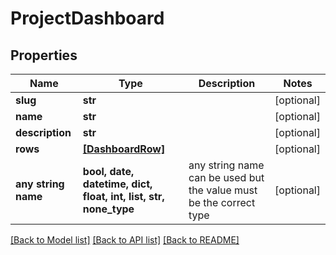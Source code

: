 # ProjectDashboard


## Properties
Name | Type | Description | Notes
------------ | ------------- | ------------- | -------------
**slug** | **str** |  | [optional] 
**name** | **str** |  | [optional] 
**description** | **str** |  | [optional] 
**rows** | [**[DashboardRow]**](DashboardRow.md) |  | [optional] 
**any string name** | **bool, date, datetime, dict, float, int, list, str, none_type** | any string name can be used but the value must be the correct type | [optional]

[[Back to Model list]](../README.md#documentation-for-models) [[Back to API list]](../README.md#documentation-for-api-endpoints) [[Back to README]](../README.md)


